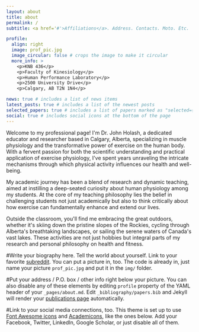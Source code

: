 ```yaml
---
layout: about
title: about
permalink: /
subtitle: <a href='#'>Affiliations</a>. Address. Contacts. Moto. Etc.

profile:
  align: right
  image: prof_pic.jpg
  image_circular: false # crops the image to make it circular
  more_info: >
    <p>KNB 436</p>
    <p>Faculty of Kinesiology</p>
    <p>Human Performance Laboratory</p>
    <p>2500 University Drive</p>
    <p>Calgary, AB T2N 1N4</p>

news: true # includes a list of news items
latest_posts: true # includes a list of the newest posts
selected_papers: true # includes a list of papers marked as "selected={true}"
social: true # includes social icons at the bottom of the page
---
```

Welcome to my professional page! I'm Dr. John Holash, a dedicated educator and researcher based in Calgary, Alberta, specializing in muscle physiology and the transformative power of exercise on the human body. With a fervent passion for both the scientific understanding and practical application of exercise physiology, I've spent years unraveling the intricate mechanisms through which physical activity influences our health and well-being.

My academic journey has been a blend of research and dynamic teaching, aimed at instilling a deep-seated curiosity about human physiology among my students. At the core of my teaching philosophy lies the belief in challenging students not just academically but also to think critically about how exercise can fundamentally enhance and extend our lives.

Outside the classroom, you'll find me embracing the great outdoors, whether it's skiing down the pristine slopes of the Rockies, cycling through Alberta's breathtaking landscapes, or sailing the serene waters of Canada's vast lakes. These activities are not just hobbies but integral parts of my research and personal philosophy on health and fitness.

#Write your biography here. Tell the world about yourself. Link to your favorite [subreddit](http://reddit.com). You can put a picture in, too. The code is already in, just name your picture `prof_pic.jpg` and put it in the `img/` folder.

#Put your address / P.O. box / other info right below your picture. You can also disable any of these elements by editing `profile` property of the YAML header of your `_pages/about.md`. Edit `_bibliography/papers.bib` and Jekyll will render your [publications page](/al-folio/publications/) automatically.

#Link to your social media connections, too. This theme is set up to use [Font Awesome icons](https://fontawesome.com/) and [Academicons](https://jpswalsh.github.io/academicons/), like the ones below. Add your Facebook, Twitter, LinkedIn, Google Scholar, or just disable all of them.
